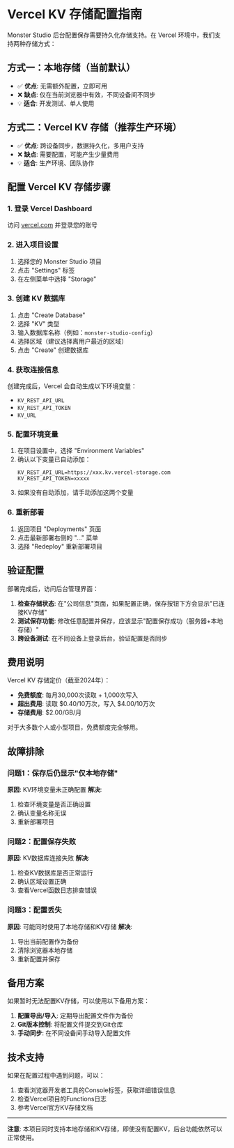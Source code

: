 # Vercel KV 存储配置指南

Monster Studio 后台配置保存需要持久化存储支持。在 Vercel 环境中，我们支持两种存储方式：

## 方式一：本地存储（当前默认）
- ✅ **优点**: 无需额外配置，立即可用
- ❌ **缺点**: 仅在当前浏览器中有效，不同设备间不同步
- 💡 **适合**: 开发测试、单人使用

## 方式二：Vercel KV 存储（推荐生产环境）
- ✅ **优点**: 跨设备同步，数据持久化，多用户支持
- ❌ **缺点**: 需要配置，可能产生少量费用
- 💡 **适合**: 生产环境、团队协作

## 配置 Vercel KV 存储步骤

### 1. 登录 Vercel Dashboard
访问 [vercel.com](https://vercel.com) 并登录您的账号

### 2. 进入项目设置
1. 选择您的 Monster Studio 项目
2. 点击 "Settings" 标签
3. 在左侧菜单中选择 "Storage"

### 3. 创建 KV 数据库
1. 点击 "Create Database"
2. 选择 "KV" 类型
3. 输入数据库名称（例如：`monster-studio-config`）
4. 选择区域（建议选择离用户最近的区域）
5. 点击 "Create" 创建数据库

### 4. 获取连接信息
创建完成后，Vercel 会自动生成以下环境变量：
- `KV_REST_API_URL`
- `KV_REST_API_TOKEN`
- `KV_URL`

### 5. 配置环境变量
1. 在项目设置中，选择 "Environment Variables"
2. 确认以下变量已自动添加：
   ```
   KV_REST_API_URL=https://xxx.kv.vercel-storage.com
   KV_REST_API_TOKEN=xxxxx
   ```
3. 如果没有自动添加，请手动添加这两个变量

### 6. 重新部署
1. 返回项目 "Deployments" 页面
2. 点击最新部署右侧的 "..." 菜单
3. 选择 "Redeploy" 重新部署项目

## 验证配置

部署完成后，访问后台管理界面：

1. **检查存储状态**: 在"公司信息"页面，如果配置正确，保存按钮下方会显示"已连接KV存储"
2. **测试保存功能**: 修改任意配置并保存，应该显示"配置保存成功（服务器+本地存储）"
3. **跨设备测试**: 在不同设备上登录后台，验证配置是否同步

## 费用说明

Vercel KV 存储定价（截至2024年）：
- **免费额度**: 每月30,000次读取 + 1,000次写入
- **超出费用**: 读取 $0.40/10万次，写入 $4.00/10万次
- **存储费用**: $2.00/GB/月

对于大多数个人或小型项目，免费额度完全够用。

## 故障排除

### 问题1：保存后仍显示"仅本地存储"
**原因**: KV环境变量未正确配置
**解决**: 
1. 检查环境变量是否正确设置
2. 确认变量名称无误
3. 重新部署项目

### 问题2：配置保存失败
**原因**: KV数据库连接失败
**解决**:
1. 检查KV数据库是否正常运行
2. 确认区域设置正确
3. 查看Vercel函数日志排查错误

### 问题3：配置丢失
**原因**: 可能同时使用了本地存储和KV存储
**解决**:
1. 导出当前配置作为备份
2. 清除浏览器本地存储
3. 重新配置并保存

## 备用方案

如果暂时无法配置KV存储，可以使用以下备用方案：

1. **配置导出/导入**: 定期导出配置文件作为备份
2. **Git版本控制**: 将配置文件提交到Git仓库
3. **手动同步**: 在不同设备间手动导入配置文件

## 技术支持

如果在配置过程中遇到问题，可以：

1. 查看浏览器开发者工具的Console标签，获取详细错误信息
2. 检查Vercel项目的Functions日志
3. 参考Vercel官方KV存储文档

---

**注意**: 本项目同时支持本地存储和KV存储，即使没有配置KV，后台功能依然可以正常使用。 